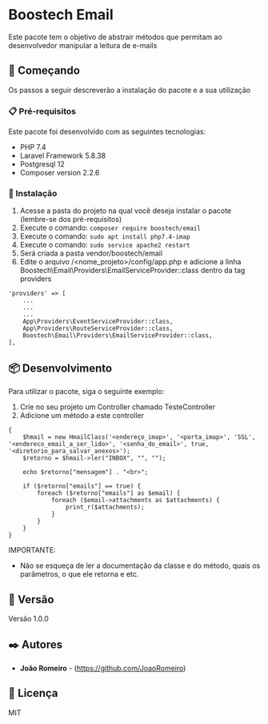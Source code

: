 # Boostech Email

Este pacote tem o objetivo de abstrair métodos que permitam ao desenvolvedor manipular a leitura de e-mails

## 🚀 Começando

Os passos a seguir descreverão a instalação do pacote e a sua utilização

### 📋 Pré-requisitos

Este pacote foi desenvolvido com as seguintes tecnologias:
- PHP 7.4
- Laravel Framework 5.8.38
- Postgresql 12
- Composer version 2.2.6

### 🔧 Instalação

1) Acesse a pasta do projeto na qual você deseja instalar o pacote (lembre-se dos pré-requisitos)
2) Execute o comando: ```composer require boostech/email```
3) Execute o comando: ```sudo apt install php7.4-imap```
4) Execute o comando: ```sudo service apache2 restart```
5) Será criada a pasta vendor/boostech/email
6) Edite o arquivo /<nome_projeto>/config/app.php e adicione a linha Boostech\Email\Providers\EmailServiceProvider::class dentro da tag providers
```
'providers' => [
    ...
    ...
    ...
    App\Providers\EventServiceProvider::class,
    App\Providers\RouteServiceProvider::class,
    Boostech\Email\Providers\EmailServiceProvider::class,
],
```

## 📦 Desenvolvimento

Para utilizar o pacote, siga o seguinte exemplo:

1) Crie no seu projeto um Controller chamado TesteController
3) Adicione um método a este controller
```public function teste()
{
    $hmail = new HmailClass('<endereço_imap>', '<porta_imap>', 'SSL', '<endereco_email_a_ser_lido>', '<senha_do_email>', true, '<diretorio_para_salvar_anexos>');
    $retorno = $hmail->ler("INBOX", "", "");

    echo $retorno["mensagem"] . "<br>";

    if ($retorno["emails"] == true) {
        foreach ($retorno["emails"] as $email) {
            foreach ($email->attachments as $attachments) {
                print_r($attachments);
            }
        }
    }
}
```
    
IMPORTANTE:
- Não se esqueça de ler a documentação da classe e do método, quais os parâmetros, o que ele retorna e etc.

## 📌 Versão

Versão 1.0.0

## ✒️ Autores

* **João Romeiro** - (https://github.com/JoaoRomeiro)

## 📄 Licença

MIT

